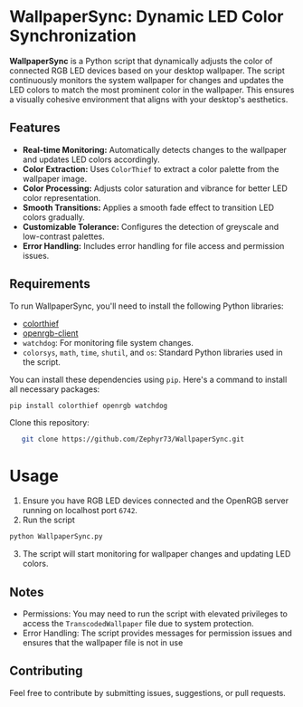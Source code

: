 # WallpaperSync: Dynamic LED Color Synchronization

**WallpaperSync** is a Python script that dynamically adjusts the color of connected RGB LED devices based on your desktop wallpaper. The script continuously monitors the system wallpaper for changes and updates the LED colors to match the most prominent color in the wallpaper. This ensures a visually cohesive environment that aligns with your desktop's aesthetics.

## Features

- **Real-time Monitoring:** Automatically detects changes to the wallpaper and updates LED colors accordingly.
- **Color Extraction:** Uses `ColorThief` to extract a color palette from the wallpaper image.
- **Color Processing:** Adjusts color saturation and vibrance for better LED color representation.
- **Smooth Transitions:** Applies a smooth fade effect to transition LED colors gradually.
- **Customizable Tolerance:** Configures the detection of greyscale and low-contrast palettes.
- **Error Handling:** Includes error handling for file access and permission issues.

## Requirements

To run WallpaperSync, you'll need to install the following Python libraries:

- [colorthief](https://github.com/fengsp/color-thief-py)
- [openrgb-client](https://github.com/jath03/openrgb-python)
- `watchdog`: For monitoring file system changes.
- `colorsys`, `math`, `time`, `shutil`, and `os`: Standard Python libraries used in the script.

You can install these dependencies using `pip`. Here's a command to install all necessary packages:

```sh
pip install colorthief openrgb watchdog
```

Clone this repository:
```bash
   git clone https://github.com/Zephyr73/WallpaperSync.git
```
# Usage

1. Ensure you have RGB LED devices connected and the OpenRGB server running on localhost port `6742`.
2. Run the script
```sh
python WallpaperSync.py
```
3. The script will start monitoring for wallpaper changes and updating LED colors.

## Notes
- Permissions: You may need to run the script with elevated privileges to access the `TranscodedWallpaper` file due to system protection.
- Error Handling: The script provides messages for permission issues and ensures that the wallpaper file is not in use

## Contributing
Feel free to contribute by submitting issues, suggestions, or pull requests.
